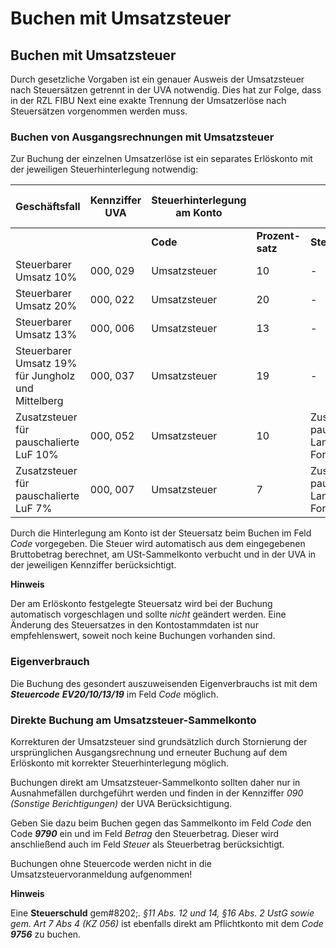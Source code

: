 # Buchen mit Umsatzsteuer

## Buchen mit Umsatzsteuer


Durch gesetzliche Vorgaben ist ein genauer Ausweis der Umsatzsteuer nach Steuersätzen getrennt in der UVA notwendig. Dies hat zur Folge, dass in der RZL FIBU Next eine exakte Trennung der Umsatzerlöse nach Steuersätzen vorgenommen werden muss.

### Buchen von Ausgangsrechnungen mit Umsatzsteuer


Zur Buchung der einzelnen Umsatzerlöse ist ein separates Erlöskonto mit der jeweiligen Steuerhinterlegung notwendig:


| **Geschäftsfall** | **Kennziffer** **UVA** | **Steuerhinterlegung** **am** **Konto** |  |  | **Eingabe** **im Buchungsdialog** **(Feld Code)** | **Anzeige** **Journal/Konto** |
| --- | --- | --- | --- | --- | --- | --- |
|  |  | **Code** | **Prozent-satz** | **Steuertyp** |  |  |
| Steuerbarer Umsatz 10% | &#48;00, 029 | Umsatzsteuer | &#49;0 | \- | &#49;0 | M10 |
| Steuerbarer Umsatz 20% | &#48;00, 022 | Umsatzsteuer | &#50;0 | \- | &#50;0 | M20 |
| Steuerbarer Umsatz 13% | &#48;00, 006 | Umsatzsteuer | &#49;3 | \- | &#49;3 | M13 |
| Steuerbarer Umsatz 19% für Jungholz und Mittelberg | &#48;00, 037 | Umsatzsteuer | &#49;9 | \- | &#49;9 | M19 |
| Zusatzsteuer für pauschalierte LuF 10% | &#48;00, 052 | Umsatzsteuer | &#49;0 | Zusatzsteuer pauschalierte Land-/ Forstwirte | Z10 | Z10 |
| Zusatzsteuer für pauschalierte LuF 7% | &#48;00, 007 | Umsatzsteuer | &#55; | Zusatzsteuer pauschalierte Land-/ Forstwirte | Z07 | Z07 |



Durch die Hinterlegung am Konto ist der Steuersatz beim Buchen im Feld *Code* vorgegeben. Die Steuer wird automatisch aus dem eingegebenen Bruttobetrag berechnet, am USt-Sammelkonto verbucht und in der UVA in der jeweiligen Kennziffer berücksichtigt.


**Hinweis**

Der am Erlöskonto festgelegte Steuersatz wird bei der Buchung automatisch vorgeschlagen und sollte *nicht* geändert werden. Eine Änderung des Steuersatzes in den Kontostammdaten ist nur empfehlenswert, soweit noch keine Buchungen vorhanden sind.

### Eigenverbrauch

Die Buchung des gesondert auszuweisenden Eigenverbrauchs ist mit dem ***Steuercode** **EV20/10/13/19*** im Feld *Code* möglich.

### Direkte Buchung am Umsatzsteuer-Sammelkonto

Korrekturen der Umsatzsteuer sind grundsätzlich durch Stornierung der ursprünglichen Ausgangsrechnung und erneuter Buchung auf dem Erlöskonto mit korrekter Steuerhinterlegung möglich.

Buchungen direkt am Umsatzsteuer-Sammelkonto sollten daher nur in Ausnahmefällen durchgeführt werden und finden in der Kennziffer *090* *(Sonstige Berichtigungen)* der UVA Berücksichtigung.

Geben Sie dazu beim Buchen gegen das Sammelkonto im Feld *Code* den Code ***9790*** ein und im Feld *Betrag* den Steuerbetrag. Dieser wird anschließend auch im Feld *Steuer* als Steuerbetrag berücksichtigt.

Buchungen ohne Steuercode werden nicht in die Umsatzsteuervoranmeldung aufgenommen\!


**Hinweis**

Eine **Steuerschuld** gem#8202;*. §11 Abs. 12 und 14, §16 Abs. 2 UstG sowie gem. Art 7 Abs 4 (KZ 056)* ist ebenfalls direkt am Pflichtkonto mit dem *Code **9756*** zu buchen.
